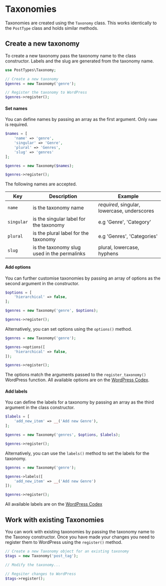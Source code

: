 # Taxonomies

Taxonomies are created using the `Taxonomy` class. This works identically to the `PostType` class and holds similar methods.

## Create a new taxonomy

To create a new taxonomy pass the taxonomy name to the class constructor. Labels and the slug are generated from the taxonomy name.

```php
use PostTypes\Taxonomy;

// Create a new taxonomy
$genres = new Taxonomy('genre');

// Register the taxonomy to WordPress
$genres->register();
```

#### Set names

You can define names by passing an array as the first argument. Only `name` is required.

```php
$names = [
    'name' => 'genre',
    'singular' => 'Genre',
    'plural' => 'Genres',
    'slug' => 'genres'
];

$genres = new Taxonomy($names);

$genres->register();
```

The following names are accepted.

| Key | Description | Example |
| --- | --- | --- |
| `name` | is the taxonomy name | *required*, singular, lowercase, underscores |
| `singular` | is the singular label for the taxonomy | e.g 'Genre', 'Category' |
| `plural` | is the plural label for the taxonomy | e.g 'Genres', 'Categories' |
| `slug` | is the taxonomy slug used in the permalinks | plural, lowercase, hyphens |

#### Add options

You can further customise taxonomies by passing an array of options as the second argument in the constructor.

```php
$options = [
    'hierarchical' => false,
];

$genres = new Taxonomy('genre', $options);

$genres->register();
```

Alternatively, you can set options using the `options()` method.

```php
$genres = new Taxonomy('genre');

$genres->options([
    'hierarchical' => false,
]);

$genres->register();
```

The options match the arguments passed to the `register_taxonomy()` WordPress function. All available options are on the [WordPress Codex](https://codex.wordpress.org/Function_Reference/register_taxonomy#Arguments).

#### Add labels

You can define the labels for a taxonomy by passing an array as the third argument in the class constructor.

```php
$labels = [
    'add_new_item' => __('Add new Genre'),
];

$genres = new Taxonomy('genres', $options, $labels);

$genres->register();
```

Alternatively, you can use the `labels()` method to set the labels for the taxonomy.

```php
$genres = new Taxonomy('genre');

$genres->labels([
    'add_new_item' => __('Add new Genre')
]);

$genres->register();
```

All available labels are on the [WordPress Codex](https://codex.wordpress.org/Function_Reference/register_taxonomy)

## Work with existing Taxonomies

You can work with existing taxonomies by passing the taxonomy name to the Taxonoy constructor. Once you have made your changes you need to register them to WordPress using the `register()` method.

```php
// Create a new Taxonomy object for an existing taxonomy
$tags = new Taxonomy('post_tag');

// Modify the taxonomy...

// Regsiter changes to WordPress
$tags->register();
```
